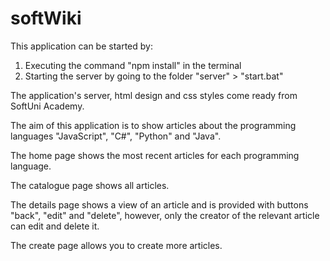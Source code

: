 # softWiki

This application can be started by:
1. Executing the command "npm install" in the terminal
2. Starting the server by going to the folder "server" > "start.bat"

The application's server, html design and css styles come ready from SoftUni Academy.

The aim of this application is to show articles about the programming languages "JavaScript", "C#", "Python" and "Java".

The home page shows the most recent articles for each programming language.

The catalogue page shows all articles.

The details page shows a view of an article and is provided with buttons "back", "edit" and "delete", however, only the creator of the relevant article can edit and delete it.

The create page allows you to create more articles.
